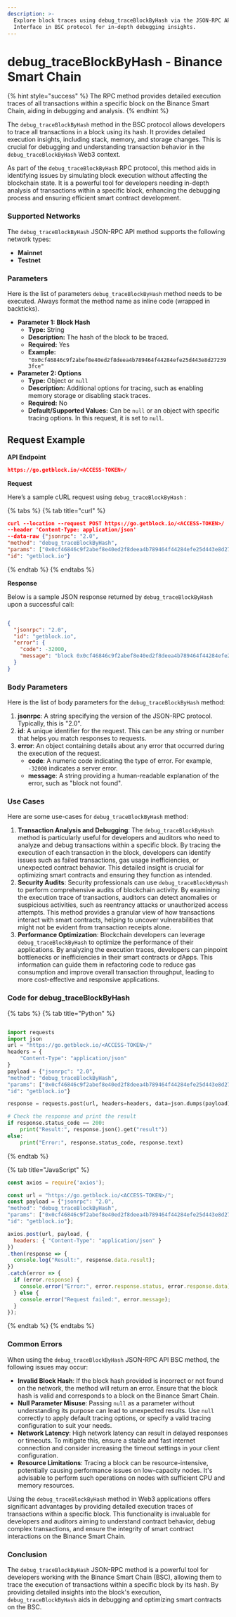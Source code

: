 ```yaml
---
description: >-
  Explore block traces using debug_traceBlockByHash via the JSON-RPC API
  Interface in BSC protocol for in-depth debugging insights.
---
```


# debug\_traceBlockByHash - Binance Smart Chain

{% hint style="success" %}
The RPC method provides detailed execution traces of all transactions within a specific block on the Binance Smart Chain, aiding in debugging and analysis.
{% endhint %}

The `debug_traceBlockByHash` method in the BSC protocol allows developers to trace all transactions in a block using its hash. It provides detailed execution insights, including stack, memory, and storage changes. This is crucial for debugging and understanding transaction behavior in the `debug_traceBlockByHash` Web3 context.

As part of the `debug_traceBlockByHash` RPC protocol, this method aids in identifying issues by simulating block execution without affecting the blockchain state. It is a powerful tool for developers needing in-depth analysis of transactions within a specific block, enhancing the debugging process and ensuring efficient smart contract development.

### Supported Networks

The `debug_traceBlockByHash` JSON-RPC API method supports the following network types:

* **Mainnet**
* **Testnet**

### Parameters

Here is the list of parameters `debug_traceBlockByHash` method needs to be executed. Always format the method name as inline code (wrapped in backticks).

* **Parameter 1: Block Hash**
  * **Type:** String
  * **Description:** The hash of the block to be traced.
  * **Required:** Yes
  * **Example:** `"0x0cf46846c9f2abef8e40ed2f8deea4b789464f44284efe25d443e8d272393fce"`
* **Parameter 2: Options**
  * **Type:** Object or `null`
  * **Description:** Additional options for tracing, such as enabling memory storage or disabling stack traces.
  * **Required:** No
  * **Default/Supported Values:** Can be `null` or an object with specific tracing options. In this request, it is set to `null`.

## Request Example

**API Endpoint**

```json
https://go.getblock.io/<ACCESS-TOKEN>/
```

**Request**

Here’s a sample cURL request using `debug_traceBlockByHash` :

{% tabs %}
{% tab title="curl" %}
```json
curl --location --request POST https://go.getblock.io/<ACCESS-TOKEN>/
--header 'Content-Type: application/json' 
--data-raw {"jsonrpc": "2.0",
"method": "debug_traceBlockByHash",
"params": ["0x0cf46846c9f2abef8e40ed2f8deea4b789464f44284efe25d443e8d272393fce", null],
"id": "getblock.io"}
```
{% endtab %}
{% endtabs %}

**Response**

Below is a sample JSON response returned by `debug_traceBlockByHash` upon a successful call:

```json

{
  "jsonrpc": "2.0",
  "id": "getblock.io",
  "error": {
    "code": -32000,
    "message": "block 0x0cf46846c9f2abef8e40ed2f8deea4b789464f44284efe25d443e8d272393fce not found"
  }
}

```

### Body Parameters

Here is the list of body parameters for the `debug_traceBlockByHash` method:

1. **jsonrpc**: A string specifying the version of the JSON-RPC protocol. Typically, this is "2.0".
2. **id**: A unique identifier for the request. This can be any string or number that helps you match responses to requests.
3. **error**: An object containing details about any error that occurred during the execution of the request.
   * **code**: A numeric code indicating the type of error. For example, `-32000` indicates a server error.
   * **message**: A string providing a human-readable explanation of the error, such as "block not found".

### Use Cases

Here are some use-cases for `debug_traceBlockByHash` method:

1. **Transaction Analysis and Debugging**: The `debug_traceBlockByHash` method is particularly useful for developers and auditors who need to analyze and debug transactions within a specific block. By tracing the execution of each transaction in the block, developers can identify issues such as failed transactions, gas usage inefficiencies, or unexpected contract behavior. This detailed insight is crucial for optimizing smart contracts and ensuring they function as intended.
2. **Security Audits**: Security professionals can use `debug_traceBlockByHash` to perform comprehensive audits of blockchain activity. By examining the execution trace of transactions, auditors can detect anomalies or suspicious activities, such as reentrancy attacks or unauthorized access attempts. This method provides a granular view of how transactions interact with smart contracts, helping to uncover vulnerabilities that might not be evident from transaction receipts alone.
3. **Performance Optimization**: Blockchain developers can leverage `debug_traceBlockByHash` to optimize the performance of their applications. By analyzing the execution traces, developers can pinpoint bottlenecks or inefficiencies in their smart contracts or dApps. This information can guide them in refactoring code to reduce gas consumption and improve overall transaction throughput, leading to more cost-effective and responsive applications.

### Code for debug\_traceBlockByHash

{% tabs %}
{% tab title="Python" %}
```python

import requests
import json
url = "https://go.getblock.io/<ACCESS-TOKEN>/"
headers = {
    "Content-Type": "application/json"
}
payload = {"jsonrpc": "2.0",
"method": "debug_traceBlockByHash",
"params": ["0x0cf46846c9f2abef8e40ed2f8deea4b789464f44284efe25d443e8d272393fce", null],
"id": "getblock.io"}

response = requests.post(url, headers=headers, data=json.dumps(payload))

# Check the response and print the result
if response.status_code == 200:
    print("Result:", response.json().get("result"))
else:
    print("Error:", response.status_code, response.text)

```
{% endtab %}

{% tab title="JavaScript" %}
```javascript
const axios = require('axios');

const url = "https://go.getblock.io/<ACCESS-TOKEN>/";
const payload = {"jsonrpc": "2.0",
"method": "debug_traceBlockByHash",
"params": ["0x0cf46846c9f2abef8e40ed2f8deea4b789464f44284efe25d443e8d272393fce", null],
"id": "getblock.io"};

axios.post(url, payload, {
  headers: { "Content-Type": "application/json" }
})
.then(response => {
  console.log("Result:", response.data.result);
})
.catch(error => {
  if (error.response) {
    console.error("Error:", error.response.status, error.response.data);
  } else {
    console.error("Request failed:", error.message);
  }
});
```
{% endtab %}
{% endtabs %}

### Common Errors

When using the `debug_traceBlockByHash` JSON-RPC API BSC method, the following issues may occur:

* **Invalid Block Hash**: If the block hash provided is incorrect or not found on the network, the method will return an error. Ensure that the block hash is valid and corresponds to a block on the Binance Smart Chain.
* **Null Parameter Misuse**: Passing `null` as a parameter without understanding its purpose can lead to unexpected results. Use `null` correctly to apply default tracing options, or specify a valid tracing configuration to suit your needs.
* **Network Latency**: High network latency can result in delayed responses or timeouts. To mitigate this, ensure a stable and fast internet connection and consider increasing the timeout settings in your client configuration.
* **Resource Limitations**: Tracing a block can be resource-intensive, potentially causing performance issues on low-capacity nodes. It's advisable to perform such operations on nodes with sufficient CPU and memory resources.

Using the `debug_traceBlockByHash` method in Web3 applications offers significant advantages by providing detailed execution traces of transactions within a specific block. This functionality is invaluable for developers and auditors aiming to understand contract behavior, debug complex transactions, and ensure the integrity of smart contract interactions on the Binance Smart Chain.

### Conclusion

The `debug_traceBlockByHash` JSON-RPC method is a powerful tool for developers working with the Binance Smart Chain (BSC), allowing them to trace the execution of transactions within a specific block by its hash. By providing detailed insights into the block's execution, `debug_traceBlockByHash` aids in debugging and optimizing smart contracts on the BSC.
